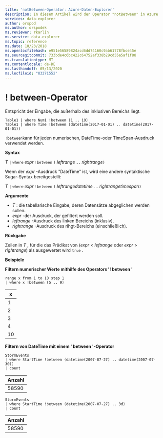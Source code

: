 ```yaml
---
title: 'notBetween-Operator: Azure-Daten-Explorer'
description: In diesem Artikel wird der Operator "notBetween" in Azure Daten-Explorer beschrieben.
services: data-explorer
author: orspod
ms.author: orspodek
ms.reviewer: rkarlin
ms.service: data-explorer
ms.topic: reference
ms.date: 10/23/2018
ms.openlocfilehash: e951e56589824acd6dd74160c9ab61778fbce45e
ms.sourcegitcommit: 733bde4c6bc422c64752af338b29cd55a5af1f88
ms.translationtype: MT
ms.contentlocale: de-DE
ms.lasthandoff: 05/13/2020
ms.locfileid: "83271552"
---
```

# <a name="between-operator"></a>! between-Operator

Entspricht der Eingabe, die außerhalb des inklusiven Bereichs liegt.

```kusto
Table1 | where Num1 !between (1 .. 10)
Table1 | where Time !between (datetime(2017-01-01) .. datetime(2017-01-01))
```

`!between`kann für jeden numerischen, DateTime-oder TimeSpan-Ausdruck verwendet werden.
 
**Syntax**

*T* `|` `where` *expr* `!between` `(` *leftrange* ` .. ` *rightrange*`)`   
 
Wenn der *expr* -Ausdruck "DateTime" ist, wird eine andere syntaktische Sugar-Syntax bereitgestellt:

*T* `|` `where` *expr* `!between` `(` *leftrangedatetime* ` .. ` *rightrangetimespan*`)`   

**Argumente**

* *T* : die tabellarische Eingabe, deren Datensätze abgeglichen werden sollen.
* *expr* -der Ausdruck, der gefiltert werden soll.
* *leftrange* -Ausdruck des linken Bereichs (inklusiv).
* *rightrange* -Ausdruck des rihgt-Bereichs (einschließlich).

**Rückgabe**

Zeilen in *T* , für die das Prädikat von (*expr*  <  *leftrange* oder *expr*  >  *rightrange*) als ausgewertet wird `true` .

**Beispiele**  

**Filtern numerischer Werte mithilfe des Operators '! between '**  

<!-- csl: https://help.kusto.windows.net:443/Samples -->
```kusto
range x from 1 to 10 step 1
| where x !between (5 .. 9)
```

|x|
|---|
|1|
|2|
|3|
|4|
|10|

**Filtern von DateTime mit einem ' between '-Operator**  

<!-- csl: https://help.kusto.windows.net:443/Samples -->
```kusto
StormEvents
| where StartTime !between (datetime(2007-07-27) .. datetime(2007-07-30))
| count 
```

|Anzahl|
|---|
|58590|

<!-- csl: https://help.kusto.windows.net:443/Samples -->
```kusto
StormEvents
| where StartTime !between (datetime(2007-07-27) .. 3d)
| count 
```

|Anzahl|
|---|
|58590|
